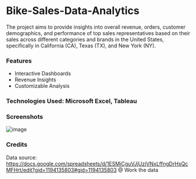 # Bike-Sales-Data-Analytics

The project aims to provide insights into overall revenue, orders, customer demographics, and performance of top sales representatives based on their sales across different categories and brands in the United States, specifically in California (CA), Texas (TX), and New York (NY).

### Features
+ Interactive Dashboards 
+ Revenue Insights
+ Customizable Analysis

### Technologies Used: Microsoft Excel, Tableau


### Screenshots
![image](https://github.com/karan-dahiya/Bike-Sales-Data-Analytics/assets/170790839/ced28d55-0891-44d7-997a-7f4695b048a7)

### Credits
Data source: https://docs.google.com/spreadsheets/d/1ESMiCguVJjUzjVNxLffngDrHsQcMFHrt/edit?gid=1194135803#gid=1194135803   @ Work the data
